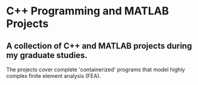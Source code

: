 # C++ Programming and MATLAB Projects
## A collection of C++ and MATLAB projects during my graduate studies. 
The projects cover complete 'containerized' programs that model highly complex finite element analysis (FEA).
